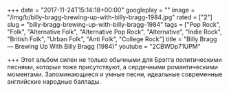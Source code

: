 +++
date = "2017-11-24T15:14:18+00:00"
googleplay = ""
image = "/img/b/billy-bragg-brewing-up-with-billy-bragg-1984.jpg"
rated = ["2"]
slug = "billy-bragg-brewing-up-with-billy-bragg-1984"
tags = ["Pop Rock", "Folk", "Alternative Folk", "Alternative Pop Rock", "Alternative", "Indie Rock", "British Folk", "Urban Folk", "Anti Folk", "College Rock"]
title = "Billy Bragg — Brewing Up With Billy Bragg (1984)"
youtube = "2CBWDp71UPM"

+++
Этот альбом силен не&nbsp;только обычными для Брэгга политическими песнями, которые тоже присутствуют, а&nbsp;сердечными романтическими моментами. Запоминающиеся и&nbsp;умные песни, идеальные современные английские народные баллады.